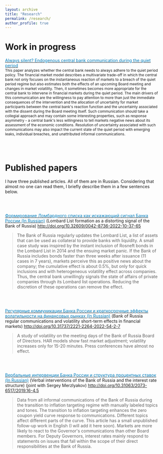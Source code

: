 ```yaml
---
layout: archive
title: "Research"
permalink: /research/
author_profile: true
---
```

Work in progress
======
[<span style="color:#007CBB">Always silent? Endogenous central bank communication during the quiet period</span>](http://olegtelegin.github.io/files/Oleg_Telegin_Quiet_Period.pdf) <br>
<span style="font-size:12px">
This paper analyzes whether the central bank needs to always adhere to the quiet period policy. The financial market model describes a multivariate trade-off in which the central bank not only focuses on the instantaneous reaction of markets to a breach of the quiet period regime but also estimates both the effects of an upcoming Board meeting and changes in market volatility. Then, it sometimes becomes more appropriate for the central bank to intervene in financial markets during the quiet period. The main drivers of this communication are the willingness to pay attention to more than just the immediate consequences of the intervention and the allocation of uncertainty for market participants between the central bank's reaction function and the uncertainty associated with the dissent during the Board meeting itself. Such communication should take a collegial approach and may contain some interesting properties, such as response asymmetry - a central bank's less willingness to tell markets negative news about its assessment of the economic conditions. Resolution of uncertainty associated with such communications may also impact the current state of the quiet period with emerging leaks, individual breaches, and unattributed informal communications.
</span>

<br>
<br>

Published papers
======
I have three published articles. All of them are in Russian. Considering that almost no one can read them, I briefly describe them in a few sentences below.

<br>
<br>

[<span style="color:#007CBB">Формирование Ломбардного списка как искажающий сигнал Банка России (In Russian)</span>](http://olegtelegin.github.io/files/Oleg_Telegin_Lombard_List.pdf) (Lombard List formation as a distorting signal of the Bank of Russia) http://doi.org/10.32609/0042-8736-2022-10-37-65
> The Bank of Russia regularly updates the Lombard List, a list of assets that can be used as collateral to provide banks with liquidity. A small case study was inspired by the instant inclusion of Rosneft bonds in the Lombard List in 2014 and the ensuing market panic. If the Bank of Russia includes bonds faster than three weeks after issuance (11 cases in 7 years), markets perceive this as positive news about the company; the cumulative effect is about 0.5%, but only for quick inclusions and with heterogeneous volatility effect across companies. Thus, the central bank unwillingly signals the state of affairs of private companies through its Lombard list operations. Reducing the discretion of these operations can remove the effect.

<br>
<br>

[<span style="color:#007CBB">Регулярные коммуникации Банка России и краткосрочные эффекты волатильности на финансовых рынках (In Russian)</span>](http://olegtelegin.github.io/files/Oleg_Telegin_CB_volatility.pdf) (Bank of Russia regular communications and volatility short-term effects in financial markets) http://doi.org/10.31737/2221-2264-2022-54-2-7
> A study of volatility on the meeting days of the Bank of Russia Board of Directors. HAR models show fast market adjustment; volatility increases only for 15-20 minutes. Press conferences have almost no effect.

<br>
<br>

[<span style="color:#007CBB">Вербальные интервенции Банка России и структура процентных ставок (In Russian)</span>](http://olegtelegin.github.io/files/Telegin_Oleg_Verbal_Interventions.pdf)  (Verbal interventions of the Bank of Russia and the interest rate structure) (joint with Sergey Merzlyakov) http://doi.org/10.31063/2073-6517/2019.16-4.5
> Data from all informal communications of the Bank of Russia during the transition to inflation targeting regime with manually labeled topics and tones. The transition to inflation targeting enhances the zero coupon yield curve response to communications. Different topics affect different parts of the curve. This article has a small unpublished follow-up work in English (I will add it here soon). Markets are more likely to react to the Governor's communications than other Board members. For Deputy Governors, interest rates mainly respond to statements on issues that fall within the scope of their direct responsibilities at the Bank of Russia.



